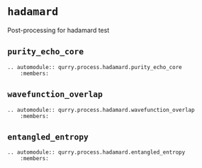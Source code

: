 # `hadamard`

Post-processing for hadamard test

## `purity_echo_core`

```{eval-rst}
.. automodule:: qurry.process.hadamard.purity_echo_core
    :members:
```

## `wavefunction_overlap`

```{eval-rst}
.. automodule:: qurry.process.hadamard.wavefunction_overlap
    :members:
```

## `entangled_entropy`

```{eval-rst}
.. automodule:: qurry.process.hadamard.entangled_entropy
    :members:
```
